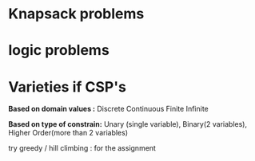 # Knapsack problems

# logic problems 


# Varieties if CSP's
__Based on domain values :__
	Discrete 
	Continuous 
	Finite 
	Infinite

__Based on type of constrain:__
	Unary (single variable), 
	Binary(2 variables), 
	Higher Order(more than 2 variables) 

   




try greedy / hill climbing : for the assignment


